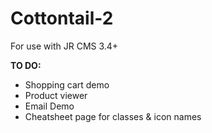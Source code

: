 # Cottontail-2
For use with JR CMS 3.4+

<b>TO DO:</b>
* Shopping cart demo
* Product viewer
* Email Demo
* Cheatsheet page for classes & icon names